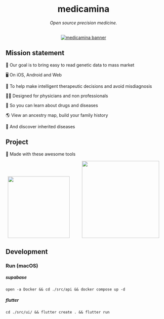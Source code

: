 <div align="center">
  <h1>medicamina</h1>
  <i>Open source precision medicine.</i>
</div>

<br />

<div align="center">

  [![medicamina banner](https://raw.githubusercontent.com/medicamina/medicamina/main/docs/banner.png)](https://github.com/medicamina)

</div>

## Mission statement

🧬 Our goal is to bring easy to read genetic data to mass market

🖥 On iOS, Android and Web

💊 To help make intelligent therapeutic decisions and avoid misdiagnosis

👩‍⚕️ Designed for physicians and non professionals

📖 So you can learn about drugs and diseases

🌎 View an ancestry map, build your family history

🤧 And discover inherited diseases

## Project 

🔨 Made with these awesome tools


<div align="center">
  <a href="https://flutter.dev"><img src="https://raw.githubusercontent.com/medicamina/medicamina/main/docs/flutter.png" width="200" /></a>
  &nbsp;&nbsp;&nbsp;&nbsp;&nbsp;&nbsp;&nbsp;&nbsp;
  <a href="https://supabase.com"><img src="https://raw.githubusercontent.com/medicamina/medicamina/main/docs/supabase.png" width="250" /></a>
</div>


## Development

### Run (macOS)

##### supabase

`open -a Docker && cd ./src/api && docker compose up -d`

##### flutter

`cd ./src/ui/ && flutter create . && flutter run`
